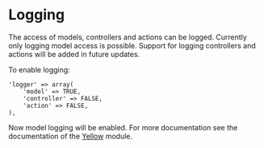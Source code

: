 # Logging

The access of models, controllers and actions can be logged. Currently only logging model access is possible. Support for logging controllers and actions will be added in future updates.

To enable logging:

	'logger' => array(
		'model' => TRUE,
		'controller' => FALSE,
		'action' => FALSE,
	),
	
Now model logging will be enabled. For more documentation see the documentation of the [Yellow](https://github.com/Phrax1337/kohana-yellow) module.